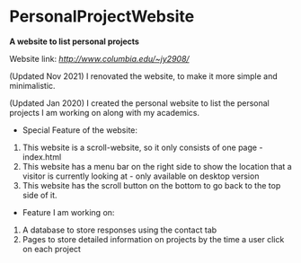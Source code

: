 # PersonalProjectWebsite
<strong>A website to list personal projects</strong>

Website link: <i>http://www.columbia.edu/~jy2908/</i>

(Updated Nov 2021)
I renovated the website, to make it more simple and minimalistic.

(Updated Jan 2020)
I created the personal website to list the personal projects I am working on along with my academics. 

- Special Feature of the website:
1. This website is a scroll-website, so it only consists of one page - index.html
2. This website has a menu bar on the right side to show the location that a visitor is currently looking at - only available on desktop version
3. This website has the scroll button on the bottom to go back to the top side of it.

- Feature I am working on:
1. A database to store responses using the contact tab
2. Pages to store detailed information on projects by the time a user click on each project

